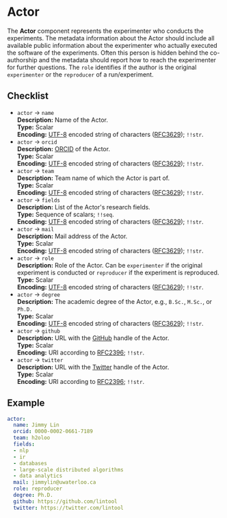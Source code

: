 # Actor

The **Actor** component represents the experimenter who conducts the experiments. The metadata information about the Actor should include all available public information about the experimenter who actually executed the software of the experiments. Often this person is hidden behind the co-authorship and the metadata should report how to reach the experimenter for further questions. The `role` identifies if the author is the original `experimenter` or the `reproducer` of a run/experiment.

## Checklist

- `actor` &rarr; `name`  
**Description:** Name of the Actor.  
**Type:** Scalar  
**Encoding:** [UTF-8](https://www.unicode.org/main.html) encoded string of characters ([RFC3629](https://www.ietf.org/rfc/rfc3629.txt)); `!!str`.
- `actor` &rarr; `orcid`  
**Description:** [ORCID](https://orcid.org/) of the Actor.    
**Type:** Scalar  
**Encoding:** [UTF-8](https://www.unicode.org/main.html) encoded string of characters ([RFC3629](https://www.ietf.org/rfc/rfc3629.txt)); `!!str`.
- `actor` &rarr; `team`  
**Description:** Team name of which the Actor is part of.  
**Type:** Scalar  
**Encoding:** [UTF-8](https://www.unicode.org/main.html) encoded string of characters ([RFC3629](https://www.ietf.org/rfc/rfc3629.txt)); `!!str`.
- `actor` &rarr; `fields`  
**Description:** List of the Actor's research fields.  
**Type:** Sequence of scalars; `!!seq`.  
**Encoding:** [UTF-8](https://www.unicode.org/main.html) encoded string of characters ([RFC3629](https://www.ietf.org/rfc/rfc3629.txt)); `!!str`.
- `actor` &rarr; `mail`  
**Description:** Mail address of the Actor.    
**Type:** Scalar  
**Encoding:** [UTF-8](https://www.unicode.org/main.html) encoded string of characters ([RFC3629](https://www.ietf.org/rfc/rfc3629.txt)); `!!str`.
- `actor` &rarr; `role`  
**Description:** Role of the Actor. Can be `experimenter` if the original experiment is conducted or `reproducer` if the experiment is reproduced.  
**Type:** Scalar  
**Encoding:** [UTF-8](https://www.unicode.org/main.html) encoded string of characters ([RFC3629](https://www.ietf.org/rfc/rfc3629.txt)); `!!str`.
- `actor` &rarr; `degree`  
**Description:** The academic degree of the Actor, e.g., `B.Sc.`, `M.Sc.`, or `Ph.D.`  
**Type:** Scalar  
**Encoding:** [UTF-8](https://www.unicode.org/main.html) encoded string of characters ([RFC3629](https://www.ietf.org/rfc/rfc3629.txt)); `!!str`.
- `actor` &rarr; `github`  
**Description:** URL with the [GitHub](https://www.github.com/) handle of the Actor.  
**Type:** Scalar  
**Encoding:** URI according to [RFC2396](https://www.ietf.org/rfc/rfc2396.txt); `!!str`.    
- `actor` &rarr; `twitter`  
**Description:** URL with the [Twitter](https://www.twitter.com/) handle of the Actor.    
**Type:** Scalar  
**Encoding:** URI according to [RFC2396](https://www.ietf.org/rfc/rfc2396.txt); `!!str`.   

## Example

```YAML
actor:
  name: Jimmy Lin
  orcid: 0000-0002-0661-7189
  team: h2oloo
  fields:
  - nlp
  - ir
  - databases
  - large-scale distributed algorithms
  - data analytics
  mail: jimmylin@uwaterloo.ca
  role: reproducer
  degree: Ph.D.
  github: https://github.com/lintool
  twitter: https://twitter.com/lintool
```
